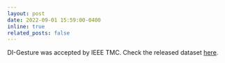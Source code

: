 ```yaml
---
layout: post
date: 2022-09-01 15:59:00-0400
inline: true
related_posts: false
---
```


DI-Gesture was accepted by IEEE TMC. Check the released dataset [here](https://github.com/DI-HGR/cross_domain_gesture_dataset).

